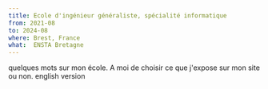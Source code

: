 ```yaml
---
title: Ecole d'ingénieur généraliste, spécialité informatique
from: 2021-08
to: 2024-08
where: Brest, France
what:  ENSTA Bretagne
---
```


quelques mots sur mon école.
A moi de choisir ce que j'expose sur mon site ou non.
english version
